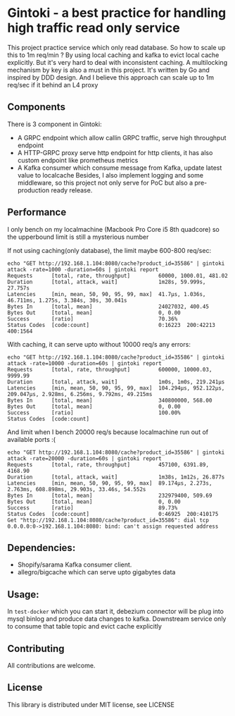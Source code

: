 # Gintoki - a best practice for handling high traffic read only service
This project practice service which only read database. So how to scale up this to 1m req/min ? 
By using local caching and kafka to evict local cache explicitly. But it's very hard to deal with inconsistent caching. A multilocking mechanism by key is also a must in this project. It's written by Go and inspired by DDD design.
And I believe this approach can scale up to 1m req/sec if it behind an L4 proxy  
## Components
There is 3 component in Gintoki:
- A GRPC endpoint which allow callin GRPC traffic, serve high throughput endpoint
- A HTTP-GRPC proxy serve http endpoint for http clients, it has also custom endpoint like prometheus metrics
- A Kafka consumer which consume message from Kafka, update latest value to localcache
Besides, I also implement logging and some middleware, so this project not only serve for PoC but also a pre-production ready release.
## Performance
I only bench on my localmachine (Macbook Pro Core i5 8th quadcore) so the upperbound limit is still a mysterious number

If not using caching(only database), the limit maybe 600-800 req/sec:
```
echo "GET http://192.168.1.104:8080/cache?product_id=35586" | gintoki attack -rate=1000 -duration=60s | gintoki report
Requests      [total, rate, throughput]         60000, 1000.01, 481.02
Duration      [total, attack, wait]             1m28s, 59.999s, 27.757s
Latencies     [min, mean, 50, 90, 95, 99, max]  41.7µs, 1.036s, 46.711ms, 1.275s, 3.384s, 30s, 30.041s
Bytes In      [total, mean]                     24027032, 400.45
Bytes Out     [total, mean]                     0, 0.00
Success       [ratio]                           70.36%
Status Codes  [code:count]                      0:16223  200:42213  400:1564
```

With caching, it can serve upto without 10000 req/s any errors:
```
echo "GET http://192.168.1.104:8080/cache?product_id=35586" | gintoki attack -rate=10000 -duration=60s | gintoki report
Requests      [total, rate, throughput]         600000, 10000.03, 9999.99
Duration      [total, attack, wait]             1m0s, 1m0s, 219.241µs
Latencies     [min, mean, 50, 90, 95, 99, max]  104.294µs, 952.122µs, 209.047µs, 2.928ms, 6.256ms, 9.792ms, 49.215ms
Bytes In      [total, mean]                     340800000, 568.00
Bytes Out     [total, mean]                     0, 0.00
Success       [ratio]                           100.00%
Status Codes  [code:count]
```

And limit when I bench 20000 req/s because localmachine run out of available ports :(

```
echo "GET http://192.168.1.104:8080/cache?product_id=35586" | gintoki attack -rate=20000 -duration=60s | gintoki report
Requests      [total, rate, throughput]         457100, 6391.89, 4168.90
Duration      [total, attack, wait]             1m38s, 1m12s, 26.877s
Latencies     [min, mean, 50, 90, 95, 99, max]  89.174µs, 2.273s, 2.763ms, 608.898ms, 29.903s, 33.46s, 54.552s
Bytes In      [total, mean]                     232979400, 509.69
Bytes Out     [total, mean]                     0, 0.00
Success       [ratio]                           89.73%
Status Codes  [code:count]                      0:46925  200:410175
Get "http://192.168.1.104:8080/cache?product_id=35586": dial tcp 0.0.0.0:0->192.168.1.104:8080: bind: can't assign requested address
```

## Dependencies:
- Shopify/sarama Kafka consumer client.
- allegro/bigcache which can serve upto gigabytes data

## Usage:

In `test-docker` which you can start it, debezium connector will be plug into mysql binlog and produce data changes to kafka.
Downstream service only to consume that table topic and evict cache explicitly

## Contributing
All contributions are welcome.

## License
This library is distributed under MIT license, see LICENSE
